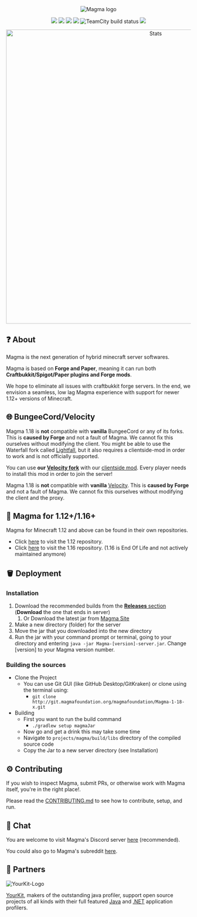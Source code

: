 <div align="center">
<img src="https://i.imgur.com/zTCTCWG.png" alt="Magma logo" align="middle"></img>

[![](https://img.shields.io/badge/Minecraft%20Forge-1.18.2%20--%2040.2.0%20--%20aa170fa-orange.svg)](https://files.minecraftforge.net/net/minecraftforge/forge/index_1.18.2.html)
[![](https://img.shields.io/badge/Bukkit-1.18%20r2-blue)](https://hub.spigotmc.org/stash/projects/SPIGOT/repos/bukkit/browse)
[![](https://img.shields.io/badge/CraftBukkit-Build%20b02801aa-orange)](https://hub.spigotmc.org/stash/projects/SPIGOT/repos/craftbukkit/browse?at=refs%2Fheads%2Fversion%2F1.16.5)
[![](https://img.shields.io/badge/Spigot-Build%20b0819150-yellow)](https://hub.spigotmc.org/stash/projects/SPIGOT/repos/spigot/browse)
![TeamCity build status](https://teamcity.magmafoundation.org/app/rest/builds/buildType:id:MagmaFoundation_Magma118x_Build/statusIcon.svg)
[![](https://img.shields.io/discord/612695539729039411.svg?logo=discord&logoWidth=18&colorB=7289DA)](https://discord.gg/magma)

<a href="https://bstats.org/plugin/server-implementation/Magma/17219"> <img src="https://bstats.org/signatures/server-implementation/Magma.svg" alt="Stats" width="800"></a>
</div>

## ❓ About

Magma is the next generation of hybrid minecraft server softwares.

Magma is based on **Forge and Paper**, meaning it can run both **Craftbukkit/Spigot/Paper plugins and Forge mods**.

We hope to eliminate all issues with craftbukkit forge servers. In the end, we envision a seamless, low lag Magma experience with support for newer 1.12+ versions of Minecraft.

## 🌐 BungeeCord/Velocity

Magma 1.18 is **not** compatible with **vanilla** BungeeCord or any of its forks. This is **caused by Forge** and not a fault of Magma. We cannot fix this ourselves without modifying the client.
You might be able to use the Waterfall fork called [Lightfall](https://github.com/ArclightPowered/lightfall), but it also requires a clientside-mod in order to work and is not officially supported.

You can use **our [Velocity fork](https://git.magmafoundation.org/magmafoundation/Velocity)** with our [clientside mod](https://git.magmafoundation.org/magmafoundation/Forge-Client-Reset-Packet/-/tree/1.18). Every player needs to install this mod in order to join the server!

Magma 1.18 is **not** compatible with **vanilla** [Velocity](https://velocitypowered.com/downloads/). This is **caused by Forge** and not a fault of Magma. We cannot fix this ourselves without modifying the client and the proxy.

## 🧪 Magma for 1.12+/1.16+

Magma for Minecraft 1.12 and above can be found in their own repositories.

- Click [here](https://git.magmafoundation.org/magmafoundation/Magma) to visit the 1.12 repository.
- Click [here](https://git.magmafoundation.org/magmafoundation/Magma-1-16-x) to visit the 1.16 repository. (1.16 is End Of Life and not actively maintained anymore)

## 🪣 Deployment

### Installation

1. Download the recommended builds from the [**Releases** section](https://git.magmafoundation.org/magmafoundation/Magma-1-18-x/-/releases) (**Download** the one that ends in server) 
   1. Or Download the latest jar from [Magma Site](https://magmafoundation.org/)
2. Make a new directory (folder) for the server
3. Move the jar that you downloaded into the new directory
4. Run the jar with your command prompt or terminal, going to your directory and entering `java -jar Magma-[version]-server.jar`. Change [version] to your Magma version number.

### Building the sources

- Clone the Project
    - You can use Git GUI (like GitHub Desktop/GitKraken) or clone using the terminal using:
        - `git clone http://git.magmafoundation.org/magmafoundation/Magma-1-18-x.git`
- Building
    - First you want to run the build command
        - `./gradlew setup magmaJar`
    - Now go and get a drink this may take some time
    - Navigate to `projects/magma/build/libs` directory of the compiled source code
    - Copy the Jar to a new server directory (see Installation)
    
## ⚙️ Contributing

If you wish to inspect Magma, submit PRs, or otherwise work with Magma itself, you're in the right place!.

Please read the [CONTRIBUTING.md](https://git.magmafoundation.org/magmafoundation/Magma-1-18-x/-/blob/1.18.x/CONTRIBUTING.md) to see how to contribute, setup, and run.

## 💬 Chat

You are welcome to visit Magma's Discord server [here](https://discord.gg/Magma) (recommended).

You could also go to Magma's subreddit [here](https://www.reddit.com/r/Magma).

## 👥 Partners

![YourKit-Logo](https://www.yourkit.com/images/yklogo.png)

[YourKit](http://www.yourkit.com/), makers of the outstanding java profiler, support open source projects of all kinds with their full featured [Java](https://www.yourkit.com/java/profiler/index.jsp) and [.NET](https://www.yourkit.com/.net/profiler/index.jsp) application profilers.
